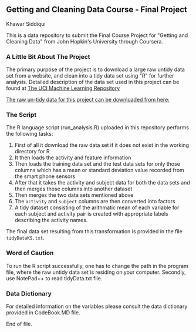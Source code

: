 ## Getting and Cleaning Data Course - Final Project

Khawar Siddiqui

This is a data repository to submit the Final Course Project for "Getting and Cleaning Data" from John Hopkin's University through Coursera. 

### A Little Bit About The Project
The primary purpose of the project is to download a large raw untidy data set from a website, and clean into a tidy data set using "R" for further analysis. Detailed description of the data set used in this project can be found at [The UCI Machine Learning Repository](http://archive.ics.uci.edu/ml/datasets/Human+Activity+Recognition+Using+Smartphones)

[The raw un-tidy data for this project can be downloaded from here:](https://d396qusza40orc.cloudfront.net/getdata%2Fprojectfiles%2FUCI%20HAR%20Dataset.zip)

### The Script
The R language script (run_analysis.R) uploaded in this repository performs the following tasks:

1. First of all it download the raw data set if it does not exist in the working directory for R
2. It then loads the activity and feature information 
3. Then loads the training data set and the test data sets for only those columns which
   has a mean or standard deviation value recorded from the smart phone sensors
4. After that it takes the activity and subject data for both the data sets and then merges those
   columns into another dataset
5. Then merges the two data sets mentioned above
6. The `activity` and `subject` columns are then converted into factors
7. A tidy dataset consisting of the arithmatic mean of each
   variable for each subject and activity pair is created with appropriate labels describing the activity names.

The final data set resulting from this transformation is provided in the file `tidyDataKS.txt`.

### Word of Caution
To run the R script successfully, one has to change the path in the program file, where the raw untidy data set is residing on your computer. Secondly, use NotePad++ to read tidyData.txt file.

### Data Dictionary
For detailed information on the variables please consult the data dictionary provided in CodeBook.MD file.

End of file. 
